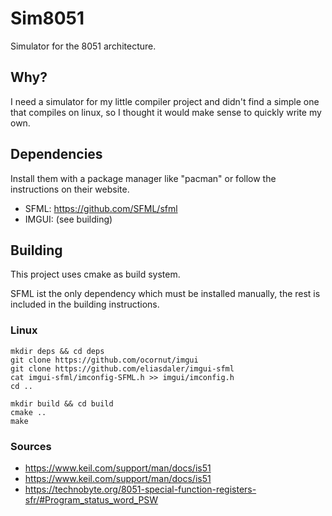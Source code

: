 # Sim8051
Simulator for the 8051 architecture.

## Why?
I need a simulator for my little compiler project and didn't find a simple one that compiles on linux, so I thought it would make sense to quickly write my own.

## Dependencies
Install them with a package manager like "pacman" or follow the instructions on their website.

* SFML: https://github.com/SFML/sfml
* IMGUI: (see building)

## Building
This project uses cmake as build system.

SFML ist the only dependency which must be installed manually, the rest is included in the building instructions.

### Linux
    mkdir deps && cd deps
    git clone https://github.com/ocornut/imgui
    git clone https://github.com/eliasdaler/imgui-sfml
    cat imgui-sfml/imconfig-SFML.h >> imgui/imconfig.h
    cd ..
    
    mkdir build && cd build
    cmake ..
    make


### Sources
* https://www.keil.com/support/man/docs/is51
* https://www.keil.com/support/man/docs/is51
* https://technobyte.org/8051-special-function-registers-sfr/#Program_status_word_PSW
